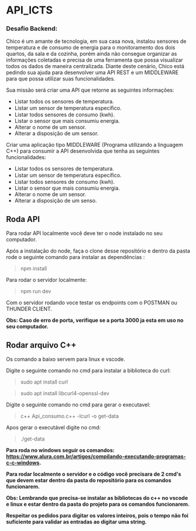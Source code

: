 # API_ICTS

### Desafio Backend:

Chico é um amante de tecnologia, em sua casa nova, instalou sensores de
temperatura e de consumo de energia para o monitoramento dos dois quartos,
da sala e da cozinha, porém ainda não consegue organizar as informações
coletadas e precisa de uma ferramenta que possa visualizar todos os dados de
maneira centralizada. Diante deste cenário, Chico está pedindo sua ajuda para
desenvolver uma API REST e um MIDDLEWARE para que possa utilizar suas
funcionalidades.

Sua missão será criar uma API que retorne as seguintes informações:

- Listar todos os sensores de temperatura.
- Listar um sensor de temperatura especíﬁco.
- Listar todos sensores de consumo (kwh).
- Listar o sensor que mais consumiu energia.
- Alterar o nome de um sensor.
- Alterar a disposição de um sensor.

Criar uma aplicação tipo MIDDLEWARE (Programa utilizando a linguagem C++)
para consumir a API desenvolvida que tenha as seguintes funcionalidades:


- Listar todos os sensores de temperatura.
- Listar um sensor de temperatura especíﬁco.
- Listar todos sensores de consumo (kwh).
- Listar o sensor que mais consumiu energia.
- Alterar o nome de um sensor.
- Alterar a disposição de um senso.

## Roda API

Para rodar API localmente você deve ter o node instalado no seu computador.

Após a instalação do node, faça o clone desse repositório e dentro da pasta rode o seguinte comando para instalar as dependências :

> npm install

Para rodar o servidor localmente:

> npm run dev

Com o servidor rodando voce testar os endpoints com o POSTMAN ou THUNDER CLIENT.

**Obs: Caso de erro de porta, verifique se a porta 3000 ja esta em uso no seu computador.**


## Rodar arquivo C++

Os comando a baixo servem para linux e vscode.

Digite o seguinte comando no cmd para instalar a biblioteca do curl:
> sudo apt install curl

> sudo apt install libcurl4-openssl-dev

Digite o seguinte comando no cmd para gerar o executavel:
> c++ Api_consumo.c++ -lcurl -o get-data

Apos gerar o executável digite no cmd:
> ./get-data 

**Para roda no windows seguir os comandos: https://www.alura.com.br/artigos/compilando-executando-programas-c-c-windows.**

**Para rodar localmente o servidor e o código você precisara de 2 cmd's que devem estar dentro da pasta do repositório para os comandos funcionarem.**

**Obs: Lembrando que precisa-se instalar as bibliotecas do c++ no vscode e linux e estar dentro da pasta do projeto para os comandos funcionarem.**

**Respeitar os pedidos para digitar os valores inteiros, pois o tempo não foi suficiente para validar as entradas ao digitar uma string.**
